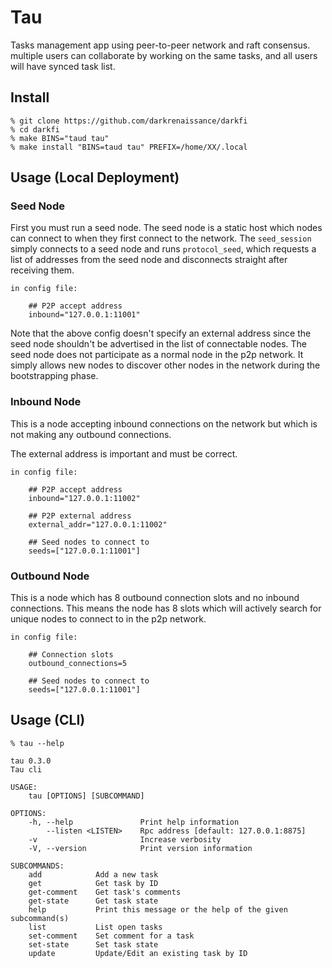 # Tau

Tasks management app using peer-to-peer network and raft consensus.  
multiple users can collaborate by working on the same tasks, and all users will have synced task list.


## Install 

```shell
% git clone https://github.com/darkrenaissance/darkfi 
% cd darkfi
% make BINS="taud tau"
% make install "BINS=taud tau" PREFIX=/home/XX/.local
```

## Usage (Local Deployment)

### Seed Node

First you must run a seed node. The seed node is a static host which nodes can
connect to when they first connect to the network. The `seed_session` simply
connects to a seed node and runs `protocol_seed`, which requests a list of
addresses from the seed node and disconnects straight after receiving them.

	in config file:

		## P2P accept address
		inbound="127.0.0.1:11001" 

Note that the above config doesn't specify an external address since the
seed node shouldn't be advertised in the list of connectable nodes. The seed
node does not participate as a normal node in the p2p network. It simply allows
new nodes to discover other nodes in the network during the bootstrapping phase.

### Inbound Node

This is a node accepting inbound connections on the network but which is not
making any outbound connections.

The external address is important and must be correct.

	in config file:
		
		## P2P accept address
		inbound="127.0.0.1:11002" 
		
		## P2P external address
		external_addr="127.0.0.1:11002"

		## Seed nodes to connect to 
		seeds=["127.0.0.1:11001"]

### Outbound Node

This is a node which has 8 outbound connection slots and no inbound connections.
This means the node has 8 slots which will actively search for unique nodes to
connect to in the p2p network.

	in config file:

		## Connection slots
		outbound_connections=5

		## Seed nodes to connect to 
		seeds=["127.0.0.1:11001"]

## Usage (CLI)

```shell
% tau --help 
```

	tau 0.3.0
	Tau cli
	
	USAGE:
	    tau [OPTIONS] [SUBCOMMAND]
	
	OPTIONS:
	    -h, --help               Print help information
	        --listen <LISTEN>    Rpc address [default: 127.0.0.1:8875]
	    -v                       Increase verbosity
	    -V, --version            Print version information
	
	SUBCOMMANDS:
	    add            Add a new task
	    get            Get task by ID
	    get-comment    Get task's comments
	    get-state      Get task state
	    help           Print this message or the help of the given subcommand(s)
	    list           List open tasks
	    set-comment    Set comment for a task
	    set-state      Set task state
	    update         Update/Edit an existing task by ID


